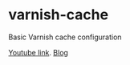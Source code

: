 # varnish-cache
Basic Varnish cache configuration

[Youtube link](https://www.youtube.com/watch?v=o5NBIb7rf_A).
[Blog](https://dev.to/a8hok/reverse-proxy-using-varnish-b27)
